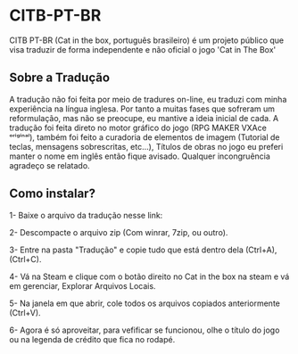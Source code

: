 # CITB-PT-BR
CITB PT-BR (Cat in the box, português brasileiro) é um projeto público que visa traduzir de forma independente e não oficial o jogo 'Cat in The Box'


## Sobre a Tradução
A tradução não foi feita por meio de tradures on-line, eu traduzi com minha experiência na língua inglesa. 
Por tanto a muitas fases que sofreram um reformulação, mas não se preocupe, eu mantive a ideia inicial de cada.
A tradução foi feita direto no motor gráfico do jogo (RPG MAKER VXAce ᵒʳⁱᵍⁱⁿᵃˡ), também foi feito a curadoria de 
elementos de imagem (Tutorial de teclas, mensagens sobrescritas, etc...), Títulos de obras no jogo eu preferi
manter o nome em inglês então fique avisado. Qualquer incongruência agradeço se relatado.

## Como instalar?
1- Baixe o arquivo da tradução nesse link: 

2- Descompacte o arquivo zip (Com winrar, 7zip, ou outro).

3- Entre na pasta "Tradução" e copie tudo que está dentro dela (Ctrl+A),(Ctrl+C).

4- Vá na Steam e clique com o botão direito no Cat in the box na steam e vá em gerenciar, Explorar Arquivos Locais.

5- Na janela em que abrir, cole todos os arquivos copiados anteriormente (Ctrl+V).

6- Agora é só aproveitar, para vefificar se funcionou, olhe o título do jogo ou na legenda de crédito que fica no rodapé.
